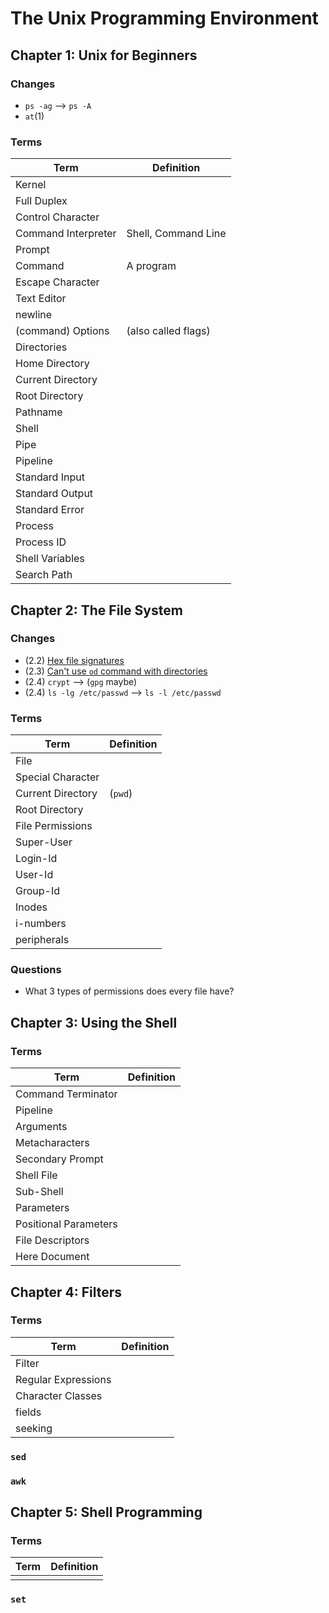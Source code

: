 # The Unix Programming Environment

## Chapter 1: Unix for Beginners

### Changes
- `ps -ag` --> `ps -A`
- `at`(1)

### Terms

| Term                | Definition          |
|---------------------|---------------------|
| Kernel              |                     |
| Full Duplex         |                     |
| Control Character   |                     |
| Command Interpreter | Shell, Command Line |
| Prompt              |                     |
| Command             | A program           |
| Escape Character    |                     |
| Text Editor         |                     |
| newline             |                     |
| (command) Options   | (also called flags) |
| Directories         |                     |
| Home Directory      |                     |
| Current Directory   |                     |
| Root Directory      |                     |
| Pathname            |                     |
| Shell               |                     |
| Pipe                |                     |
| Pipeline            |                     |
| Standard Input      |                     |
| Standard Output     |                     |
| Standard Error      |                     |
| Process             |                     |
| Process ID          |                     |
| Shell Variables     |                     |
| Search Path         |                     |

## Chapter 2: The File System

### Changes
- (2.2) [Hex file signatures](https://en.wikipedia.org/wiki/List_of_file_signatures)
- (2.3) [Can't use `od` command with directories](https://unix.stackexchange.com/questions/173849/cant-use-od-command-with-directories)
- (2.4) `crypt` --> (`gpg` maybe)
- (2.4) `ls -lg /etc/passwd` --> `ls -l /etc/passwd`

### Terms 

| Term              | Definition |
|-------------------|------------|
| File              |            |
| Special Character |            |
| Current Directory | (`pwd`)    |
| Root Directory    |            |
| File Permissions  |            |
| Super-User        |            |
| Login-Id          |            |
| User-Id           |            |
| Group-Id          |            |
| Inodes            |            |
| i-numbers         |            |
| peripherals       |            |

### Questions
- What 3 types of permissions does every file have?

## Chapter 3: Using the Shell

### Terms

| Term                  | Definition |
|-----------------------|------------|
| Command Terminator    |            |
| Pipeline              |            |
| Arguments             |            |
| Metacharacters        |            |
| Secondary Prompt      |            |
| Shell File            |            |
| Sub-Shell             |            |
| Parameters            |            |
| Positional Parameters |            |
| File Descriptors      |            |
| Here Document         |            |

## Chapter 4: Filters

### Terms

| Term                | Definition |
|---------------------|------------|
| Filter              |            |
| Regular Expressions |            |
| Character Classes   |            |
| fields              |            |
| seeking | |


### `sed`

### `awk`


## Chapter 5: Shell Programming

### Terms

| Term | Definition |
|------|------------|
|      |            |

### `set`

